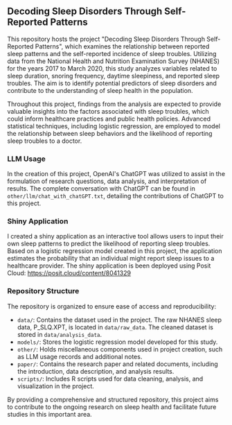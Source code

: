 ## Decoding Sleep Disorders Through Self-Reported Patterns
This repository hosts the project "Decoding Sleep Disorders Through Self-Reported Patterns", which examines the relationship between reported sleep patterns and the self-reported incidence of sleep troubles. Utilizing data from the National Health and Nutrition Examination Survey (NHANES) for the years 2017 to March 2020, this study analyzes variables related to sleep duration, snoring frequency, daytime sleepiness, and reported sleep troubles. The aim is to identify potential predictors of sleep disorders and contribute to the understanding of sleep health in the population.

Throughout this project, findings from the analysis are expected to provide valuable insights into the factors associated with sleep troubles, which could inform healthcare practices and public health policies. Advanced statistical techniques, including logistic regression, are employed to model the relationship between sleep behaviors and the likelihood of reporting sleep troubles to a doctor.

### LLM Usage
In the creation of this project, OpenAI's ChatGPT was utilized to assist in the formulation of research questions, data analysis, and interpretation of results. The complete conversation with ChatGPT can be found in `other/llm/chat_with_chatGPT.txt`, detailing the contributions of ChatGPT to this project.

### Shiny Application

I created a shiny application as an interactive tool allows users to input their own sleep patterns to predict the likelihood of reporting sleep troubles. Based on a logistic regression model created in this project, the application estimates the probability that an individual might report sleep issues to a healthcare provider. The shiny application is been deployed using Posit Cloud: https://posit.cloud/content/8041329

### Repository Structure
The repository is organized to ensure ease of access and reproducibility:

- `data/`: Contains the dataset used in the project. The raw NHANES sleep data, P_SLQ.XPT, is located in `data/raw_data`. The cleaned dataset is stored in `data/analysis_data`.
- `models/`: Stores the logistic regression model developed for this study.
- `other/`: Holds miscellaneous components used in project creation, such as LLM usage records and additional notes.
- `paper/`: Contains the research paper and related documents, including the introduction, data description, and analysis results.
- `scripts/`: Includes R scripts used for data cleaning, analysis, and visualization in the project.

By providing a comprehensive and structured repository, this project aims to contribute to the ongoing research on sleep health and facilitate future studies in this important area.
